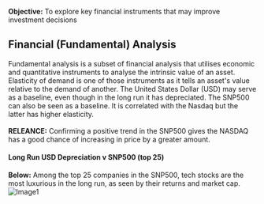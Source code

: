 **Objective:** To explore key financial instruments that may improve investment decisions

## Financial (Fundamental) Analysis
Fundamental analysis is a subset of financial analysis that utilises economic and quantitative instruments to analyse the intrinsic value of an asset. Elasticity of demand is one of those instruments as it tells an asset's value relative to the demand of another. The United States Dollar (USD) may serve as a baseline, even though in the long run it has depreciated. The SNP500 can also be seen as a baseline. It is correlated with the Nasdaq but the latter has higher elasticity. <br><br>**RELEANCE:** Confirming a positive trend in the SNP500 gives the NASDAQ has a good chance of increasing in price by a greater amount.

#### Long Run USD Depreciation v SNP500 (top 25)
**Below:** Among the top 25 companies in the SNP500, tech stocks are the most luxurious in the long run, as seen by their returns and market cap.
![Image1](https://CarlosPeralta2049.github.io/Assets/Project2_01.png)
<br><br>
